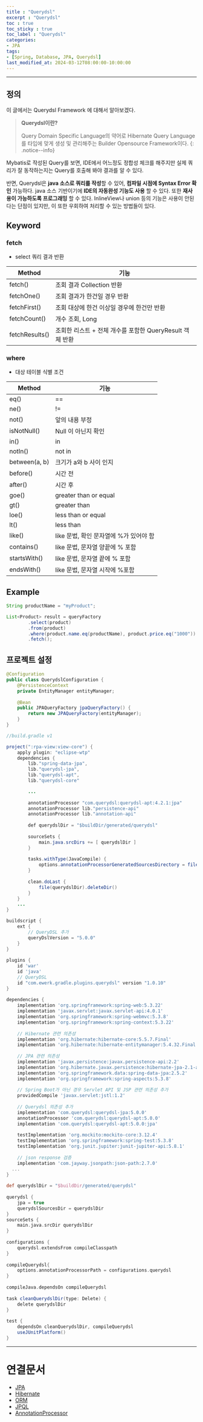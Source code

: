 ```yaml
---
title : "Querydsl"
excerpt : "Querydsl"
toc : true
toc_sticky : true
toc_label : "Querydsl"
categories:
- JPA
tags:
- [Spring, Database, JPA, Querydsl]
last_modified_at: 2024-03-12T08:00:00-10:00:00
---
```

  
---
  
## 정의
 이 글에서는 Querydsl Framework 에 대해서 알아보겠다.

> **Querydsl이란?**  
>
> Query Domain Specific Language의 약어로 Hibernate Query Language를 타입에 맞게 생성 및 관리해주는 Builder Opensource Framework이다. 
{: .notice--info}  

 Mybatis로 작성된 Query를 보면, IDE에서 어느정도 정합성 체크를 해주지만 실제 쿼리가 잘 동작하는지는 Query를 호출해 봐야 결과를 알 수 있다. 
 
 반면, Querydsl은 **java 소스로 쿼리를 작성**할 수 있어, **컴파일 시점에 Syntax Error 확인** 가능하다. java 소스 기반이기에 **IDE의 자동완성 기능도 사용** 할 수 있다. 또한 **재사용이 가능하도록 프로그래밍** 할 수 있다. InlineView나 union 등의 기능은 사용이 안된다는 단점이 있지만, 이 또한 우회하여 처리할 수 있는 방법들이 있다. 
  
## Keyword
  
### fetch
- select 쿼리 결과 반환

| Method         | 기능                                     |
| -------------- | -------------------------------------- |
| fetch()        | 조회 결과 Collection  반환                   |
| fetchOne()     | 조회 결과가 한건일 경우 반환                       |
| fetchFirst()   | 조회 대상에 한건 이상일 경우에 한건만 반환               |
| fetchCount()   | 개수 조회, Long                            |
| fetchResults() | 조회한 리스트 + 전체 개수를 포함한 QueryResult 객체 반환 |
  
### where
- 대상 테이블 식별 조건

| Method        | 기능                        |
| ------------- | ------------------------- |
| eq()          | ==                        |
| ne()          | !=                        |
| not()         | 앞의 내용 부정                  |
| isNotNull()   | Null 이 아닌지 확인             |
| in()          | in                        |
| notIn()       | not in                    |
| between(a, b) | 크기가 a와 b 사이 인지            |
| before()      | 시간 전                      |
| after()       | 시간 후                      |
| goe()         | greater than or equal     |
| gt()          | greater than              |
| loe()         | less than or equal        |
| lt()          | less than                 |
| like()        | like 문법, 확인 문자열에 %가 있어야 함 |
| contains()    | like 문법, 문자열 양끝에 % 포함     |
| startsWith()  | like 문법, 문자열 끝에 % 포함      |
| endsWith()    | like 문법, 문자열 시작에 %포함      |
  
## Example
  
```java
String productName = "myProduct";

List<Product> result = queryFactory
        .select(product)
        .from(product)
        .where(product.name.eq(productName), product.price.eq("1000"))
        .fetch();
```
  
## 프로젝트 설정
  
```java
@Configuration  
public class QuerydslConfiguration {  
    @PersistenceContext  
    private EntityManager entityManager;  
  
    @Bean  
    public JPAQueryFactory jpaQueryFactory() {  
        return new JPAQueryFactory(entityManager);  
    }  
}
```
  
```java
//build.gradle v1

project(":rpa-view:view-core") {  
    apply plugin: "eclipse-wtp"  
    dependencies {  
		lib."spring-data-jpa",
		lib."querydsl-jpa",
		lib."querydsl-apt", 
		lib."querydsl-core"  

		...
		
        annotationProcessor "com.querydsl:querydsl-apt:4.2.1:jpa"  
        annotationProcessor lib."persistence-api"  
        annotationProcessor lib."annotation-api"  
  
        def querydslDir = "$buildDir/generated/querydsl"  
  
        sourceSets {  
            main.java.srcDirs += [ querydslDir ]  
        }  
  
        tasks.withType(JavaCompile) {  
            options.annotationProcessorGeneratedSourcesDirectory = file(querydslDir)  
        }  
  
        clean.doLast {  
            file(querydslDir).deleteDir()  
        }  
    }  
    ...
}
```
  
```groovy
buildscript {  
    ext {  
        // QueryDSL 추가  
        queryDslVersion = "5.0.0"  
    }  
}  
  
plugins {  
    id 'war'  
    id 'java'  
    // QueryDSL  
    id "com.ewerk.gradle.plugins.querydsl" version "1.0.10"  
}  
  
dependencies {  
    implementation 'org.springframework:spring-web:5.3.22'  
    implementation 'javax.servlet:javax.servlet-api:4.0.1'  
    implementation 'org.springframework:spring-webmvc:5.3.8'  
    implementation 'org.springframework:spring-context:5.3.22'  
    
    // Hibernate 관련 의존성  
    implementation 'org.hibernate:hibernate-core:5.5.7.Final'  
    implementation 'org.hibernate:hibernate-entitymanager:5.4.32.Final'  
  
    // JPA 관련 의존성  
    implementation 'javax.persistence:javax.persistence-api:2.2'  
    implementation 'org.hibernate.javax.persistence:hibernate-jpa-2.1-api:1.0.2.Final'  
    implementation 'org.springframework.data:spring-data-jpa:2.5.2'  
    implementation 'org.springframework:spring-aspects:5.3.8'  
  
    // Spring Boot가 아닌 경우 Servlet API 및 JSP 관련 의존성 추가  
    providedCompile 'javax.servlet:jstl:1.2'  
  
    // Querydsl 의존성 추가  
    implementation 'com.querydsl:querydsl-jpa:5.0.0'  
    annotationProcessor 'com.querydsl:querydsl-apt:5.0.0'  
    implementation 'com.querydsl:querydsl-apt:5.0.0:jpa'  
  
    testImplementation 'org.mockito:mockito-core:3.12.4'  
    testImplementation 'org.springframework:spring-test:5.3.8'  
    testImplementation 'org.junit.jupiter:junit-jupiter-api:5.8.1'  
  
    // json response 검증  
    implementation 'com.jayway.jsonpath:json-path:2.7.0'  
  ...
}  
  
def querydslDir = "$buildDir/generated/querydsl"  
  
querydsl {  
    jpa = true  
    querydslSourcesDir = querydslDir  
}  
sourceSets {  
    main.java.srcDir querydslDir  
}  
  
configurations {  
    querydsl.extendsFrom compileClasspath  
}  
  
compileQuerydsl{  
    options.annotationProcessorPath = configurations.querydsl  
}  
  
compileJava.dependsOn compileQuerydsl  
  
task cleanQuerydslDir(type: Delete) {  
    delete querydslDir  
}  
  
test {  
    dependsOn cleanQuerydslDir, compileQuerydsl  
    useJUnitPlatform()  
}
```
  
---
  
# 연결문서
- [JPA](../../jpa/jpa-JPA)
- [Hibernate](../../jpa/jpa-Hibernate)
- [ORM](../../servercommon/servercommon-ORM)
- [JPQL](../../jpa/jpa-JPQL)
- [AnnotationProcessor](../../spring/spring-AnnotationProcessor)
